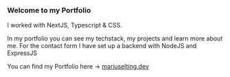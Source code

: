 ### Welcome to my Portfolio

I worked with NextJS, Typescript & CSS.

In my portfolio you can see my techstack, my projects and learn more about me.
For the contact form I have set up a backend with NodeJS and ExpressJS

You can find my Portfolio here -> [mariuselting.dev](https://mariuselting.dev/)  
